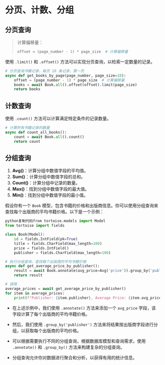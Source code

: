 # 分页、计数、分组

## 分页查询

> 计算偏移量：
>
> ``` python
> offset = (page_number - 1) * page_size  # 计算偏移量
> ```



使用 `.limit()` 和 `.offset()` 方法可以实现分页查询，以检索一定数量的记录。

``` python
# 分页查询书籍记录，每页 10 条记录，第一页
async def get_books_by_page(page_number, page_size=10):
    offset = (page_number - 1) * page_size  # 计算偏移量
    books = await Book.all().offset(offset).limit(page_size)
    return books
```



## 计数查询

使用 `.count()` 方法可以计算满足特定条件的记录数量。

``` python
# 计算所有书籍记录的数量
async def count_all_books():
    count = await Book.all().count()
    return count
```



## 分组查询

1. **Avg()**：计算分组中数值字段的平均值。
2. **Sum()**：计算分组中数值字段的总和。
3. **Count()**：计算分组中记录的数量。
4. **Max()**：找到分组中数值字段的最大值。
5. **Min()**：找到分组中数值字段的最小值。



假设你有一个 `Book` 模型，包含书籍的价格和出版商信息。你可以使用分组查询来查找每个出版商的平均书籍价格。以下是一个示例：

```python
python复制代码from tortoise.models import Model
from tortoise import fields

class Book(Model):
    id = fields.IntField(pk=True)
    title = fields.CharField(max_length=100)
    price = fields.IntField()
    publisher = fields.CharField(max_length=100)

# 执行分组查询，查找每个出版商的平均书籍价格
async def get_average_price_by_publisher():
    result = await Book.annotate(avg_price=Avg('price')).group_by('publisher').all()
    return result

# 调用
average_prices = await get_average_price_by_publisher()
for item in average_prices:
    print(f"Publisher: {item.publisher}, Average Price: {item.avg_price}")
```

- 在上述示例中，我们使用 `.annotate()` 方法来添加一个 `avg_price` 字段，该字段计算了每个出版商的平均书籍价格。

- 然后，我们使用 `.group_by('publisher')` 方法来将结果按出版商字段进行分组，以获取每个出版商的平均价格。

- 可以根据需要执行不同的分组查询，根据数据库模型和查询需求，使用 `.annotate()` 和 `.group_by()` 方法来构建复杂的分组查询。
- 分组查询允许你对数据进行聚合和分析，以获得有用的统计信息。
